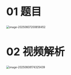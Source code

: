 # 01 题目

<img src="https://cvp.oss-cn-shanghai.aliyuncs.com/202506072006502.png" alt="image-20250607200658452" style="zoom:50%;" />



# 02 视频解析

<img src="https://cvp.oss-cn-shanghai.aliyuncs.com/202506081743711.png" alt="image-20250608174325439" style="zoom:50%;" />
